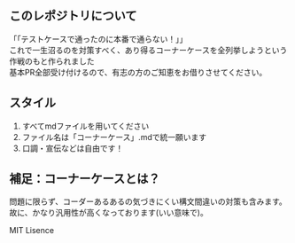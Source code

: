 ## このレポジトリについて
「「テストケースで通ったのに本番で通らない！」」<br>
これで一生沼るのを対策すべく、あり得るコーナーケースを全列挙しようという作戦のもと作られました<br>
基本PR全部受け付けるので、有志の方のご知恵をお借りさせてください。<br>

## スタイル
1. すべてmdファイルを用いてください
2. ファイル名は「コーナーケース」.mdで統一願います
3. 口調・宣伝などは自由です！

## 補足：コーナーケースとは？
問題に限らず、コーダーあるあるの気づきにくい構文間違いの対策も含みます。故に、かなり汎用性が高くなっております(いい意味で)。

MIT Lisence
